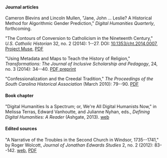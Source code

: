 #### Journal articles 

Cameron Blevins and Lincoln Mullen, "Jane, John ... Leslie? A Historical Method for Algorithmic Gender Prediction," *Digital Humanities Quarterly*, forthcoming.

"The Contours of Conversion to Catholicism in the Nineteenth Century," *U.S. Catholic Historian* 32, no. 2 (2014): 1--27. DOI: [10.1353/cht.2014.0007](http://dx.doi.org/10.1353/cht.2014.0007),  [Project Muse](http://muse.jhu.edu/journals/cht/summary/v032/32.2.mullen.html),  [PDF](/downloads/pdf/mullen.contours-conversion-to-catholicism.pdf)

"Using Metadata and Maps to Teach the History of Religion," *Transformations: The Journal of Inclusive Scholarship and Pedagogy*, 24, no. 3 (2014): 34--40. [PDF preprint](/downloads/pdf/mullen.using-metadata-and-maps.preprint.pdf)

"Confessionalization and the Creedal Tradition," *The Proceedings of the South Carolina Historical Association* (March 2010): 79--90. [PDF](/downloads/pdf/mullen.confessionalization.pdf)

#### Book chapter

"Digital Humanities Is a Spectrum; or, We're All Digital Humanists Now," in Melissa Terras, Edward Vanhoutte, and Julianne Nyhan, eds., *Defining Digital Humanities: A Reader* (Ashgate, 2013). [web](/blog/digital-humanities-is-a-spectrum/)

#### Edited sources

"A Narrative of the Troubles in the Second Church in Windsor, 1735--1741," by Roger Wolcott, *Journal of Jonathan Edwards Studies* 2, no. 2 (2012): 83--142. [web](http://jestudies.yale.edu/index.php/journal/issue/view/19/showToc), [PDF](/downloads/pdf/mullen.wolcott-narrative.pdf)

